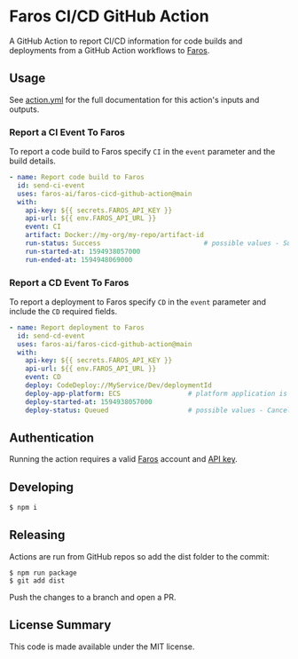 # Faros CI/CD GitHub Action

A GitHub Action to report CI/CD information for code builds and deployments from a GitHub Action workflows to [Faros](https://www.faros.ai).

## Usage

See [action.yml](action.yml) for the full documentation for this action's inputs and outputs.

### Report a CI Event To Faros

To report a code build to Faros specify `CI` in the `event` parameter and the build details.

```yaml
- name: Report code build to Faros
  id: send-ci-event
  uses: faros-ai/faros-cicd-github-action@main
  with:
    api-key: ${{ secrets.FAROS_API_KEY }}
    api-url: ${{ env.FAROS_API_URL }}
    event: CI
    artifact: Docker://my-org/my-repo/artifact-id
    run-status: Success                          # possible values - Success, Failure, Cancelled otherwise defaults to Custom
    run-started-at: 1594938057000
    run-ended-at: 1594948069000
```

### Report a CD Event To Faros

To report a deployment to Faros specify `CD` in the `event` parameter and include the `CD` required fields.

```yaml
- name: Report deployment to Faros
  id: send-cd-event
  uses: faros-ai/faros-cicd-github-action@main
  with:
    api-key: ${{ secrets.FAROS_API_KEY }}
    api-url: ${{ env.FAROS_API_URL }}
    event: CD
    deploy: CodeDeploy://MyService/Dev/deploymentId
    deploy-app-platform: ECS                 # platform application is deployed on
    deploy-started-at: 1594938057000
    deploy-status: Queued                    # possible values - Canceled, Failed, Queued, Running, Success
```

## Authentication

Running the action requires a valid [Faros](https://www.faros.ai) account and [API key](https://docs.faros.ai/#/api).

## Developing

```sh
$ npm i
```

## Releasing

Actions are run from GitHub repos so add the dist folder to the commit:

```
$ npm run package
$ git add dist
```

Push the changes to a branch and open a PR.

## License Summary

This code is made available under the MIT license.
